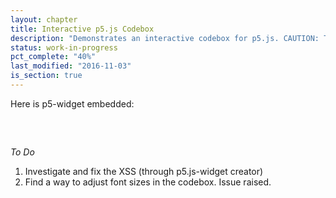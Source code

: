 ```yaml
---
layout: chapter
title: Interactive p5.js Codebox
description: "Demonstrates an interactive codebox for p5.js. CAUTION: This page has a Cross-Site Scripting (XSS) vulnerability in the widget."
status: work-in-progress
pct_complete: "40%"
last_modified: "2016-11-03"
is_section: true
---
```



Here is p5-widget embedded:

<!-- this script only needs to get added once even if there are multiple widget instances -->

<script src="//toolness.github.io/p5.js-widget/p5-widget.js"></script> 
<!-- <script src="/assets/js/p5-widget.js"></script> -->

<pre>
<script type="text/p5" data-height="600">
function setup() {
  createCanvas(100, 100);
}

function draw() {
  background(255, 0, 200);
}
</script>
</pre>

<div class="work_in_progress">

*To Do*

1. Investigate and fix the XSS (through p5.js-widget creator)
1. Find a way to adjust font sizes in the codebox.  Issue raised.

</div>